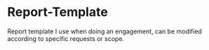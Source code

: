 # Report-Template
Report template I use when doing an engagement, can be modified according to specific requests or scope.
